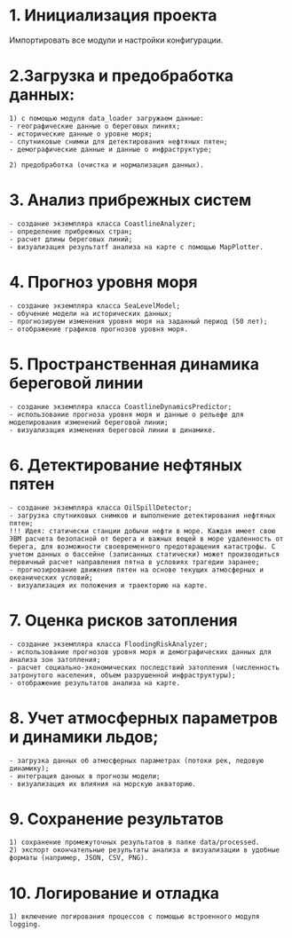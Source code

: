# 1. Инициализация проекта
Импортировать все модули и настройки конфигурации.

# 2.Загрузка и предобработка данных:
    1) с помощью модуля data_loader загружаем данные:
    - географические данные о береговых линиях;
    - исторические данные о уровне моря;
    - спутниковые снимки для детектирования нефтяных пятен;
    - демографические данные и данные о инфраструктуре;

    2) предобработка (очистка и нормализация данных).

# 3. Анализ прибрежных систем
    - создание экземпляра класса CoastlineAnalyzer;
    - определение прибрежных стран;
    - расчет длины береговых линий;
    - визуализация результатf анализа на карте с помощью MapPlotter.

# 4. Прогноз уровня моря
    - создание экземпляра класса SeaLevelModel;
    - обучение модели на исторических данных;
    - прогнозируем изменения уровня моря на заданный период (50 лет);
    - отображение графиков прогнозов уровня моря.

# 5. Пространственная динамика береговой линии
    - создание экземпляра класса CoastlineDynamicsPredictor;
    - использование прогноза уровня моря и данные о рельефе для моделирования изменений береговой линии;
    - визуализация изменения береговой линии в динамике.

# 6. Детектирование нефтяных пятен
    - создание экземпляра класса OilSpillDetector;
    - загрузка спутниковых снимков и выполнение детектирования нефтяных пятен;
    !!! Идея: статически станции добычи нефти в море. Каждая имеет свою ЭВМ расчета безопасной от берега и важных вещей в море удаленность от берега, для возможности своевременного предотвращения катастрофы. С учетом данных о бассейне (записанных статически) может производиться первичный расчет направления пятна в условиях трагедии заранее;
    - прогнозирование движения пятен на основе текущих атмосферных и океанических условий;
    - визуализация их положения и траекторию на карте.

# 7. Оценка рисков затопления
    - создание экземпляра класса FloodingRiskAnalyzer;
    - использование прогнозов уровня моря и демографических данных для анализа зон затопления;
    - расчет социально-экономических последствий затопления (численность затронутого населения, объем разрушенной инфраструктуры);
    - отображение результатов анализа на карте.

# 8. Учет атмосферных параметров и динамики льдов;
    - загрузка данных об атмосферных параметрах (потоки рек, ледовую динамику);
    - интеграция данных в прогнозы модели;
    - визуализация их влияния на морскую акваторию.

# 9. Сохранение результатов
    1) сохранение промежуточных результатов в папке data/processed.
    2) экспорт окончательные результаты анализа и визуализации в удобные форматы (например, JSON, CSV, PNG).

# 10. Логирование и отладка
    1) включение логирования процессов с помощью встроенного модуля logging.
